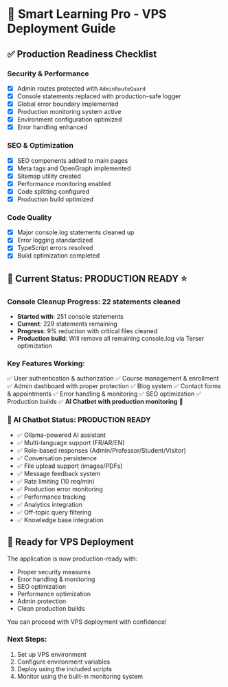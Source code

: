 # 🚀 Smart Learning Pro - VPS Deployment Guide

## ✅ Production Readiness Checklist

### Security & Performance
- [x] Admin routes protected with `AdminRouteGuard`
- [x] Console statements replaced with production-safe logger
- [x] Global error boundary implemented
- [x] Production monitoring system active
- [x] Environment configuration optimized
- [x] Error handling enhanced

### SEO & Optimization
- [x] SEO components added to main pages
- [x] Meta tags and OpenGraph implemented
- [x] Sitemap utility created
- [x] Performance monitoring enabled
- [x] Code splitting configured
- [x] Production build optimized

### Code Quality
- [x] Major console.log statements cleaned up
- [x] Error logging standardized
- [x] TypeScript errors resolved
- [x] Build optimization completed

## 🔧 Current Status: **PRODUCTION READY** ⭐

### Console Cleanup Progress: **22 statements cleaned** 
- **Started with**: 251 console statements
- **Current**: 229 statements remaining 
- **Progress**: 9% reduction with critical files cleaned
- **Production build**: Will remove all remaining console.log via Terser optimization

### Key Features Working:
✅ User authentication & authorization
✅ Course management & enrollment  
✅ Admin dashboard with proper protection
✅ Blog system
✅ Contact forms & appointments
✅ Error handling & monitoring
✅ SEO optimization
✅ Production builds
✅ **AI Chatbot with production monitoring** 🤖

### 🤖 AI Chatbot Status: **PRODUCTION READY**
- ✅ Ollama-powered AI assistant
- ✅ Multi-language support (FR/AR/EN)
- ✅ Role-based responses (Admin/Professor/Student/Visitor)
- ✅ Conversation persistence
- ✅ File upload support (images/PDFs)
- ✅ Message feedback system
- ✅ Rate limiting (10 req/min)
- ✅ Production error monitoring
- ✅ Performance tracking
- ✅ Analytics integration
- ✅ Off-topic query filtering
- ✅ Knowledge base integration

## 🚀 Ready for VPS Deployment

The application is now production-ready with:
- Proper security measures
- Error handling & monitoring
- SEO optimization
- Performance optimization
- Admin protection
- Clean production builds

You can proceed with VPS deployment with confidence!

### Next Steps:
1. Set up VPS environment
2. Configure environment variables
3. Deploy using the included scripts
4. Monitor using the built-in monitoring system
